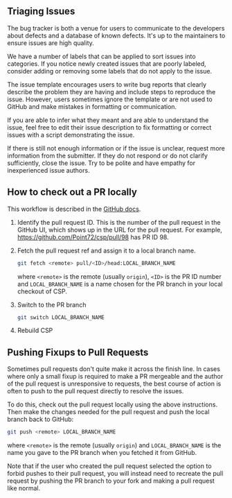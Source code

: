 ## Triaging Issues

The bug tracker is both a venue for users to communicate to the
developers about defects and a database of known defects. It's up to the
maintainers to ensure issues are high quality.

We have a number of labels that can be applied to sort issues into
categories. If you notice newly created issues that are poorly labeled,
consider adding or removing some labels that do not apply to the issue.

The issue template encourages users to write bug reports that clearly
describe the problem they are having and include steps to reproduce the
issue. However, users sometimes ignore the template or are not used to
GitHub and make mistakes in formatting or communication.

If you are able to infer what they meant and are able to understand the
issue, feel free to edit their issue description to fix formatting or
correct issues with a script demonstrating the issue.

If there is still not enough information or if the issue is unclear,
request more information from the submitter. If they do not respond or
do not clarify sufficiently, close the issue. Try to be polite and have
empathy for inexperienced issue authors.

## How to check out a PR locally

This workflow is described in the [GitHub
docs](https://docs.github.com/en/pull-requests/collaborating-with-pull-requests/reviewing-changes-in-pull-requests/checking-out-pull-requests-locally#modifying-an-inactive-pull-request-locally).

1. Identify the pull request ID. This is the number of the pull request
   in the GitHub UI, which shows up in the URL for the pull request. For
   example, https://github.com/Point72/csp/pull/98 has PR ID 98.

1. Fetch the pull request ref and assign it to a local branch name.

   ```bash
   git fetch <remote> pull/<ID>/head:LOCAL_BRANCH_NAME
   ```

   where `<remote>` is the remote (usually `origin`), `<ID>` is the PR ID number and `LOCAL_BRANCH_NAME` is a name
   chosen for the PR branch in your local checkout of CSP.

1. Switch to the PR branch

   ```bash
   git switch LOCAL_BRANCH_NAME
   ```

1. Rebuild CSP

## Pushing Fixups to Pull Requests

Sometimes pull requests don't quite make it across the finish line. In
cases where only a small fixup is required to make a PR mergeable and
the author of the pull request is unresponsive to requests, the best
course of action is often to push to the pull request directly to
resolve the issues.

To do this, check out the pull request locally using the above
instructions. Then make the changes needed for the pull request and push
the local branch back to GitHub:

```bash
git push <remote> LOCAL_BRANCH_NAME
```

where `<remote>` is the remote (usually `origin`) and `LOCAL_BRANCH_NAME` is the name you gave to the PR branch when you
fetched it from GitHub.

Note that if the user who created the pull request selected the option
to forbid pushes to their pull request, you will instead need to
recreate the pull request by pushing the PR branch to your fork and
making a pull request like normal.
